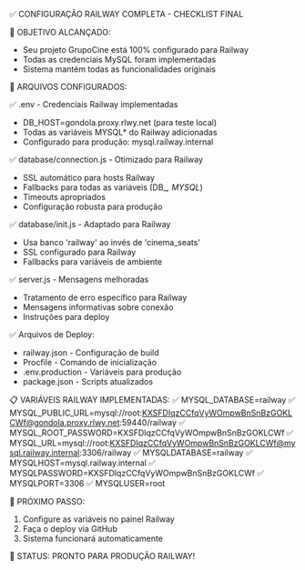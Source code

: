 ✅ CONFIGURAÇÃO RAILWAY COMPLETA - CHECKLIST FINAL

🎯 OBJETIVO ALCANÇADO:
- Seu projeto GrupoCine está 100% configurado para Railway
- Todas as credenciais MySQL foram implementadas
- Sistema mantém todas as funcionalidades originais

🔧 ARQUIVOS CONFIGURADOS:

✅ .env - Credenciais Railway implementadas
   - DB_HOST=gondola.proxy.rlwy.net (para teste local)
   - Todas as variáveis MYSQL* do Railway adicionadas
   - Configurado para produção: mysql.railway.internal

✅ database/connection.js - Otimizado para Railway
   - SSL automático para hosts Railway
   - Fallbacks para todas as variáveis (DB_*, MYSQL*)
   - Timeouts apropriados
   - Configuração robusta para produção

✅ database/init.js - Adaptado para Railway
   - Usa banco 'railway' ao invés de 'cinema_seats'
   - SSL configurado para Railway
   - Fallbacks para variáveis de ambiente

✅ server.js - Mensagens melhoradas
   - Tratamento de erro específico para Railway
   - Mensagens informativas sobre conexão
   - Instruções para deploy

✅ Arquivos de Deploy:
   - railway.json - Configuração de build
   - Procfile - Comando de inicialização
   - .env.production - Variáveis para produção
   - package.json - Scripts atualizados

📋 VARIÁVEIS RAILWAY IMPLEMENTADAS:
✅ MYSQL_DATABASE=railway
✅ MYSQL_PUBLIC_URL=mysql://root:KXSFDIqzCCfqVyWOmpwBnSnBzGOKLCWf@gondola.proxy.rlwy.net:59440/railway
✅ MYSQL_ROOT_PASSWORD=KXSFDIqzCCfqVyWOmpwBnSnBzGOKLCWf
✅ MYSQL_URL=mysql://root:KXSFDIqzCCfqVyWOmpwBnSnBzGOKLCWf@mysql.railway.internal:3306/railway
✅ MYSQLDATABASE=railway
✅ MYSQLHOST=mysql.railway.internal
✅ MYSQLPASSWORD=KXSFDIqzCCfqVyWOmpwBnSnBzGOKLCWf
✅ MYSQLPORT=3306
✅ MYSQLUSER=root

🚀 PRÓXIMO PASSO:
1. Configure as variáveis no painel Railway
2. Faça o deploy via GitHub
3. Sistema funcionará automaticamente

🎊 STATUS: PRONTO PARA PRODUÇÃO RAILWAY!
